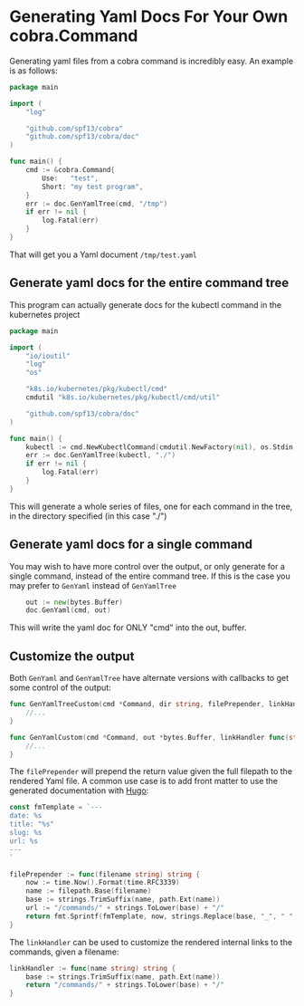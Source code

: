 # Generating Yaml Docs For Your Own cobra.Command

Generating yaml files from a cobra command is incredibly easy. An example is as follows:

```go
package main

import (
    "log"

    "github.com/spf13/cobra"
    "github.com/spf13/cobra/doc"
)

func main() {
    cmd := &cobra.Command{
        Use:   "test",
        Short: "my test program",
    }
    err := doc.GenYamlTree(cmd, "/tmp")
    if err != nil {
        log.Fatal(err)
    }
}
```

That will get you a Yaml document `/tmp/test.yaml`

## Generate yaml docs for the entire command tree

This program can actually generate docs for the kubectl command in the kubernetes project

```go
package main

import (
    "io/ioutil"
    "log"
    "os"

    "k8s.io/kubernetes/pkg/kubectl/cmd"
    cmdutil "k8s.io/kubernetes/pkg/kubectl/cmd/util"

    "github.com/spf13/cobra/doc"
)

func main() {
    kubectl := cmd.NewKubectlCommand(cmdutil.NewFactory(nil), os.Stdin, ioutil.Discard, ioutil.Discard)
    err := doc.GenYamlTree(kubectl, "./")
    if err != nil {
        log.Fatal(err)
    }
}
```

This will generate a whole series of files, one for each command in the tree, in the directory specified (in this case "./")

## Generate yaml docs for a single command

You may wish to have more control over the output, or only generate for a single command, instead of the entire command tree. If this is the case you may prefer to `GenYaml` instead of `GenYamlTree`

```go
    out := new(bytes.Buffer)
    doc.GenYaml(cmd, out)
```

This will write the yaml doc for ONLY "cmd" into the out, buffer.

## Customize the output

Both `GenYaml` and `GenYamlTree` have alternate versions with callbacks to get some control of the output:

```go
func GenYamlTreeCustom(cmd *Command, dir string, filePrepender, linkHandler func(string) string) error {
    //...
}
```

```go
func GenYamlCustom(cmd *Command, out *bytes.Buffer, linkHandler func(string) string) error {
    //...
}
```

The `filePrepender` will prepend the return value given the full filepath to the rendered Yaml file. A common use case is to add front matter to use the generated documentation with [Hugo](https://gohugo.io/):

```go
const fmTemplate = `---
date: %s
title: "%s"
slug: %s
url: %s
---
`

filePrepender := func(filename string) string {
    now := time.Now().Format(time.RFC3339)
    name := filepath.Base(filename)
    base := strings.TrimSuffix(name, path.Ext(name))
    url := "/commands/" + strings.ToLower(base) + "/"
    return fmt.Sprintf(fmTemplate, now, strings.Replace(base, "_", " ", -1), base, url)
}
```

The `linkHandler` can be used to customize the rendered internal links to the commands, given a filename:

```go
linkHandler := func(name string) string {
    base := strings.TrimSuffix(name, path.Ext(name))
    return "/commands/" + strings.ToLower(base) + "/"
}
```
